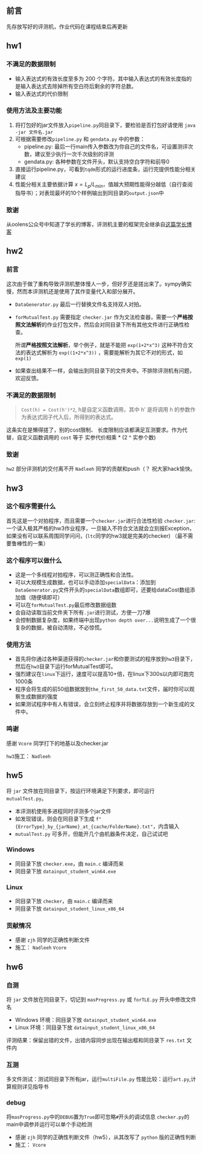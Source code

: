 ## 前言

先存放写好的评测机，作业代码在课程结束后再更新

## hw1

### 不满足的数据限制

- 输入表达式的有效长度至多为 200 个字符。其中输入表达式的有效长度指的是输入表达式去除掉所有空白符后剩余的字符总数。
- 输入表达式的代价限制

### 使用方法及主要功能

1. 将打包好的jar文件放入`pipeline.py`同目录下，要检验是否打包好请使用 `java -jar 文件名.jar`
2. 可根据需要修改`pipeline.py` 和 `gendata.py` 中的参数：
   - pipeline.py: 最后一行main传入参数改为你自己的文件名，可设置测评次数，建议至少执行一次千次级别的评测
   - gendata.py: 各种参数在文件开头，默认支持空白字符和前导0
3. 直接运行pipeline.py，可看到`tqdm`形式的运行进度条，运行完提供性能分相关建议
4. 性能分相关主要依据计算 $x = L_{p} / L_{min}$，值越大预期性能得分越低（自行查阅指导书）；对表现最坏的10个样例输出到同目录的`output.json`中

### 致谢

从oolens公众号中知道了学长的博客，评测机主要的框架完全继承自[这篇学长博客](https://saltyfishyjk.github.io/2022/03/07/%E3%80%8CBUAA-OO-Unit-1-HW1%E3%80%8D%E9%9D%A2%E5%90%91%E6%B5%8B%E8%AF%95%E5%B0%8F%E7%99%BD%E7%9A%84%E7%AE%80%E6%98%93%E8%AF%84%E6%B5%8B%E6%9C%BA/)

## hw2

### 前言

这次由于做了重构导致评测机整体慢人一步，但好歹还是搓出来了。sympy确实慢，然而本评测机还是使用了其作变量代入和部分展开。
   - `DataGenerator.py` 最后一行替换文件名支持双人对拍。
   - `forMutualTest.py` 需要指定 `checker.jar` 作为文法检查器，需要一个**严格按照文法解析**的作业打包文件，然后会对同目录下所有其他文件进行正确性检查。

     所谓**严格按照文法解析**，举个例子，就是不能把 `exp(1+2*x^3)` 这种不符合文法的表达式解析为 `exp((1+2*x^3))` ，需要能解析为其它不对的形式，如 `exp(1)`

   - 如果查出结果不一样，会输出到同目录下的文件夹中。不排除评测机有问题，欢迎反馈。

### 不满足的数据限制

> `Cost(h) = Cost(h')*2`, h是自定义函数调用，其中 h' 是将调用 h 的参数作为表达式因子代入后，所得到的表达式。

这条实在是懒得搓了，别的cost限制、 长度限制应该都满足互测要求。作为代替，自定义函数调用的 `cost` 等于 实参代价相乘 * (2 ^ 实参个数)

### 致谢

`hw2` 部分评测机的交付离不开 `Nadleeh` 同学的贡献和push（？ 祝大家hack愉快。


## hw3
### 这个程序需要什么
首先这是一个对拍程序，而且需要一个`checker.jar`进行合法性检验
`checker.jar`:一个读入极其严格的hw3作业程序，一旦输入不符合文法就会立刻报Exception，如果没有可以联系周围同学问问，(`ltc`同学的hw3就是完美的checker)
（最不需要鲁棒性的一集）

### 这个程序可以做什么
- 这是一个多线程对拍程序，可以测正确性和合法性。
- 可以大规模生成数据，也可以手动添加`specialData`：添加到`DataGenerator.py`文件开头的`specialData`数组即可，还要给dataCost数组添加值（随便填即可）
- 可以在`forMutualTest.py`最后修改数据组数
- 会自动读取当前文件夹下所有`.jar`进行测试，方便一刀7爆
- 会控制数据复杂度，如果终端中出现`python depth over...`说明生成了一个很复杂的数据，被自动清除，不必惊慌。

### 使用方法
- 首先将你通过各种渠道获得的`checker.jar`和你要测试的程序放到`hw3`目录下，然后在`hw3`目录下运行forMutualTest即可。
- 强烈建议在`linux`下运行，速度可以提高10+倍，在linux下300s以内即可跑完1000条
- 程序会将生成的前50组数据放到`the_first_50_data.txt`文件，届时你可以观察生成数据的强度
- 如果测试程序中有人有错误，会立刻终止程序并将数据存放到一个新生成的文件中。

### 鸣谢
感谢 `Vcore` 同学打下的地基以及checker.jar

`hw3`施工：      `Nadleeh`


## hw5

将 `jar` 文件放在同目录下，按运行环境满足下列要求，即可运行 `mutualTest.py`。

- 本评测机使用多进程同时评测多个jar文件
- 如发现错误，则会在同目录下生成 `f"{ErrorType}_by_{jarName}_at_{cache/FolderName}.txt"`，内含输入
- `mutualTest.py` 可多开，但能开几个由机器条件决定，自己试试吧

### Windows

- 同目录下放 `checker.exe`，由 `main.c` 编译而来
- 同目录下放 `datainput_student_win64.exe`

### Linux

- 同目录下放 `checker`，由 `main.c` 编译而来
- 同目录下放 `datainput_student_linux_x86_64`

### 贡献情况

- 感谢 `zjh` 同学的正确性判断文件
- 施工： `Nadleeh` `Vcore`

## hw6

### 自测

将 `jar` 文件放在同目录下，切记到 `masProgress.py` 或 `forTLE.py` 开头中修改文件名

- Windows 环境：同目录下放 `datainput_student_win64.exe`
- Linux 环境：同目录下放 `datainput_student_linux_x86_64`

评测结果：保留出错的文件，出错内容同步出现在输出框和同目录下 `res.txt` 文件内

### 互测
多文件测试：测试同目录下所有jar，运行`multiFile.py`
性能比较：运行`art.py`,计算规则详见指导书

### debug
将`masProgress.py`中的`DEBUG`置为`True`即可忽略`#`开头的调试信息
`checker.py`的main中调参并运行可以单个手动检测

- 感谢 `zjh` 同学的正确性判断文件（hw5），从其改写了 `python` 版的正确性判断
- 施工： `Vcore` 
